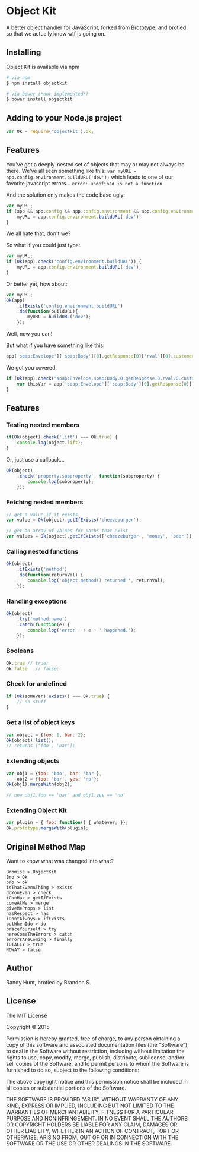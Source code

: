 Object Kit
=========

A better object handler for JavaScript, forked from Brototype, and [brotied](http://brotie.jdauriemma.com/) so that we actually know wtf is going on.

## Installing
Object Kit is available via npm

```bash
# via npm
$ npm install objectkit

# via bower (*not implemented*)
$ bower install objectkit
```

## Adding to your Node.js project
```js
var Ok = require('objectkit').Ok;
```

## Features

You've got a deeply-nested set of objects that may or may not always be there.
We've all seen something like this:
`var myURL = app.config.environment.buildURL('dev');`
which leads to one of our favorite javascript errors...
`error: undefined is not a function`

And the solution only makes the code base ugly:
```js
var myURL;
if (app && app.config && app.config.environment && app.config.environment.buildURL) {
    myURL = app.config.environment.buildURL('dev');
}
```

We all hate that, don't we?

So what if you could just type:
```js
var myURL;
if (Ok(app).check('config.environment.buildURL')) {
    myURL = app.config.environment.buildURL('dev');
}
```

Or better yet, how about:
```js
var myURL;
Ok(app)
    .ifExists('config.environment.buildURL')
    .do(function(buildURL){
        myURL = buildURL('dev');
    });
```

Well, now you can!

But what if you have something like this:

```js
app['soap:Envelope']['soap:Body'][0].getResponse[0]['rval'][0].customerId[0]
```

We got you covered.

```js
if (Ok(app).check("soap:Envelope.soap:Body.0.getResponse.0.rval.0.customerId.0")) {
    var thisVar = app['soap:Envelope']['soap:Body'][0].getResponse[0]['rval'][0].customerId[0];
}
```

## Features

### Testing nested members
```js
if(Ok(object).check('lift') === Ok.true) {
    console.log(object.lift);
}
```

Or, just use a callback...
```js
Ok(object)
    .check('property.subproperty', function(subproperty) {
        console.log(subproperty);
    });
```

### Fetching nested members
```js
// get a value if it exists
var value = Ok(object).getIfExists('cheezeburger');

// get an array of values for paths that exist
var values = Ok(object).getIfExists(['cheezeburger', 'money', 'beer']);
```

### Calling nested functions
```js
Ok(object)
    .ifExists('method')
    .do(function(returnVal) {
        console.log('object.method() returned ', returnVal);
    });
```

### Handling exceptions
```js
Ok(object)
    .try('method.name')
    .catch(function(e) {
        console.log('error ' + e + ' happened.');
    });
```

### Booleans
```js
Ok.true // true;
Ok.false   // false;
```

### Check for undefined
```js
if (Ok(someVar).exists() === Ok.true) {
    // do stuff
}
```

### Get a list of object keys
```js
var object = {foo: 1, bar: 2};
Ok(object).list();
// returns ['foo', 'bar'];
```

### Extending objects
```js
var obj1 = {foo: 'boo', bar: 'bar'},
    obj2 = {foo: 'bar', yes: 'no'};
Ok(obj1).mergeWith(obj2);

// now obj1.foo == 'bar' and obj1.yes == 'no'
```

### Extending Object Kit
```js
var plugin = { foo: function() { whatever; }};
Ok.prototype.mergeWith(plugin);
```

## Original Method Map
Want to know what was changed into what?

```
Bromise > ObjectKit
Bro > Ok
bro > ok
isThatEvenAThing > exists
doYouEven > check
iCanHaz > getIfExists
comeAtMe > merge
giveMeProps > list
hasRespect > has
iDontAlways > ifExists
butWhenIdo > do
braceYourself > try
hereComeTheErrors > catch
errorsAreComing > finally
TOTALLY > true
NOWAY > false
```

## Author

Randy Hunt, brotied by Brandon S.

## License

The MIT License

Copyright © 2015

Permission is hereby granted, free of charge, to any person obtaining a copy of this software and associated documentation files (the "Software"), to deal in the Software without restriction, including without limitation the rights to use, copy, modify, merge, publish, distribute, sublicense, and/or sell copies of the Software, and to permit persons to whom the Software is furnished to do so, subject to the following conditions:

The above copyright notice and this permission notice shall be included in all copies or substantial portions of the Software.

THE SOFTWARE IS PROVIDED "AS IS", WITHOUT WARRANTY OF ANY KIND, EXPRESS OR IMPLIED, INCLUDING BUT NOT LIMITED TO THE WARRANTIES OF MERCHANTABILITY, FITNESS FOR A PARTICULAR PURPOSE AND NONINFRINGEMENT. IN NO EVENT SHALL THE AUTHORS OR COPYRIGHT HOLDERS BE LIABLE FOR ANY CLAIM, DAMAGES OR OTHER LIABILITY, WHETHER IN AN ACTION OF CONTRACT, TORT OR OTHERWISE, ARISING FROM, OUT OF OR IN CONNECTION WITH THE SOFTWARE OR THE USE OR OTHER DEALINGS IN THE SOFTWARE.
